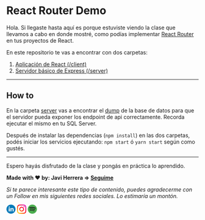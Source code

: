 # React Router Demo
Hola. Si llegaste hasta aquí es porque estuviste viendo la clase que llevamos a cabo en donde mostré, como podías implementar [React Router](https://reactrouter.com/) en tus proyectos de React. 

En este repositorio te vas a encontrar con dos carpetas:

1. [Aplicación de React (/client)](./client)
2. [Servidor básico de Express (/server)](./server)

---

## How to

En la carpeta [server](./server) vas a encontrar el [dump](./server/movies_db_2020_dump.sql) de la base de datos para que el servidor pueda exponer los endpoint de api correctamente. Recorda ejecutar el mismo en tu SQL Server.

Después de instalar las dependencias (`npm install`) en las dos carpetas, podés iniciar los servicios ejecutando: `npm start` ó `yarn start` según como gustés.


---

Espero hayás disfrutado de la clase y pongás en práctica lo aprendido.

**Made with ❤️ by: Javi Herrera => [Seguime](https://javier-herrera.com)**

*Si te parece interesante este tipo de contenido, puedes agradecerme con un Follow en mis siguientes redes sociales. Lo estimaría un montón.*

[![icon linkedin](./images/icon-linkedin.png)](https://www.linkedin.com/in/japsolo/)
[![icon instagram](./images/icon-instagram.png)](https://www.instagram.com/thefullstackdevs/)
[![icon spotify](./images/icon-spotify.png)](https://open.spotify.com/show/3J2dLuBSfzt9VVnEF8q18a)
